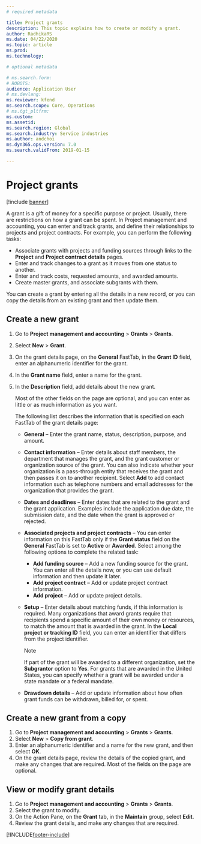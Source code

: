 ```yaml
---
# required metadata

title: Project grants
description: This topic explains how to create or modify a grant. 
author: RadhikaRS
ms.date: 04/22/2020
ms.topic: article
ms.prod: 
ms.technology: 

# optional metadata

# ms.search.form: 
# ROBOTS: 
audience: Application User
# ms.devlang: 
ms.reviewer: kfend
ms.search.scope: Core, Operations
# ms.tgt_pltfrm: 
ms.custom: 
ms.assetid: 
ms.search.region: Global
ms.search.industry: Service industries
ms.author: andchoi
ms.dyn365.ops.version: 7.0
ms.search.validFrom: 2019-01-15

---
```


# Project grants

[!include [banner](../includes/banner.md)]

A grant is a gift of money for a specific purpose or project. Usually, there are restrictions on how a grant can be spent. In Project management and accounting, you can enter and track grants, and define their relationships to projects and project contracts. For example, you can perform the following tasks:

- Associate grants with projects and funding sources through links to the **Project** and **Project contract details** pages.
- Enter and track changes to a grant as it moves from one status to another.
- Enter and track costs, requested amounts, and awarded amounts.
- Create master grants, and associate subgrants with them.

You can create a grant by entering all the details in a new record, or you can copy the details from an existing grant and then update them.

## Create a new grant

1. Go to **Project management and accounting** \> **Grants** \> **Grants**.
2. Select **New** \> **Grant**.
3. On the grant details page, on the **General** FastTab, in the **Grant ID** field, enter an alphanumeric identifier for the grant.
4. In the **Grant name** field, enter a name for the grant.
5. In the **Description** field, add details about the new grant.

    Most of the other fields on the page are optional, and you can enter as little or as much information as you want.

    The following list describes the information that is specified on each FastTab of the grant details page:

    - **General** – Enter the grant name, status, description, purpose, and amount.
    - **Contact information** – Enter details about staff members, the department that manages the grant, and the grant customer or organization source of the grant. You can also indicate whether your organization is a pass-through entity that receives the grant and then passes it on to another recipient. Select **Add** to add contact information such as telephone numbers and email addresses for the organization that provides the grant.
    - **Dates and deadlines** – Enter dates that are related to the grant and the grant application. Examples include the application due date, the submission date, and the date when the grant is approved or rejected.
    - **Associated projects and project contracts** – You can enter information on this FastTab only if the **Grant status** field on the **General** FastTab is set to **Active** or **Awarded**. Select among the following options to complete the related task:

        - **Add funding source** – Add a new funding source for the grant. You can enter all the details now, or you can use default information and then update it later.
        - **Add project contract** – Add or update project contract information.
        - **Add project** – Add or update project details.

    - **Setup** – Enter details about matching funds, if this information is required. Many organizations that award grants require that recipients spend a specific amount of their own money or resources, to match the amount that is awarded in the grant. In the **Local project or tracking ID** field, you can enter an identifier that differs from the project identifier.

        > [!NOTE]
        > If part of the grant will be awarded to a different organization, set the **Subgrantor** option to **Yes**. For grants that are awarded in the United States, you can specify whether a grant will be awarded under a state mandate or a federal mandate.

    - **Drawdown details** – Add or update information about how often grant funds can be withdrawn, billed for, or spent.

## Create a new grant from a copy

1. Go to **Project management and accounting** \> **Grants** \> **Grants**.
2. Select **New** \> **Copy from grant**.
3. Enter an alphanumeric identifier and a name for the new grant, and then select **OK**.
4. On the grant details page, review the details of the copied grant, and make any changes that are required. Most of the fields on the page are optional.

## View or modify grant details

1. Go to **Project management and accounting** \> **Grants** \> **Grants**.
2. Select the grant to modify.
3. On the Action Pane, on the **Grant** tab, in the **Maintain** group, select **Edit**.
4. Review the grant details, and make any changes that are required.


[!INCLUDE[footer-include](../includes/footer-banner.md)]